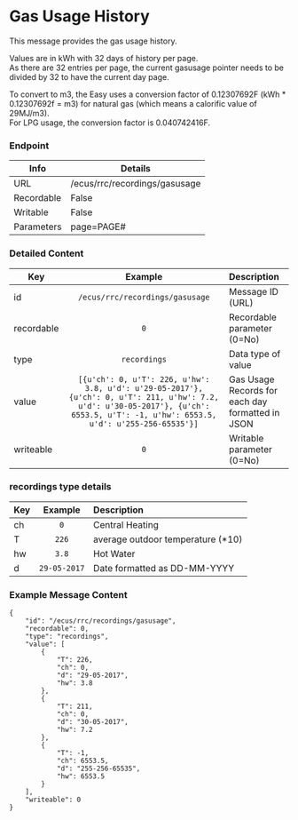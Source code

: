 # Gas Usage History

This message provides the gas usage history.

Values are in kWh with 32 days of history per page.  
As there are 32 entries per page, the current gasusage pointer needs to be divided by 32 to have the current day page.



To convert to m3, the Easy uses a conversion factor of 0.12307692F (kWh * 0.12307692f = m3) for natural gas (which means a calorific value of 29MJ/m3).  
For LPG usage, the conversion factor is 0.040742416F.


### Endpoint

| Info  | Details |
| ------------- | ------------- |
| URL   | /ecus/rrc/recordings/gasusage   |
| Recordable   | False   |
| Writable   | False   |
| Parameters  | page=PAGE# |

### Detailed Content

|  Key  | Example | Description |
| ------------- | :------: | :------------------------------ |
|  id | `/ecus/rrc/recordings/gasusage` | Message ID (URL) |
|  recordable | `0` | Recordable parameter (0=No) |
|  type | `recordings` | Data type of value |
|  value | `[{u'ch': 0, u'T': 226, u'hw': 3.8, u'd': u'29-05-2017'}, {u'ch': 0, u'T': 211, u'hw': 7.2, u'd': u'30-05-2017'}, {u'ch': 6553.5, u'T': -1, u'hw': 6553.5, u'd': u'255-256-65535'}]` | Gas Usage Records for each day formatted in JSON |
|  writeable | `0` | Writable parameter (0=No) |


### recordings type details 

|  Key  | Example | Description |
| ------------- | :------: | :------------------------------ |
|  ch | `0` | Central Heating |
|  T | `226` | average outdoor temperature (*10) |
|  hw | `3.8` | Hot Water |
|  d | `29-05-2017` | Date formatted as DD-MM-YYYY |


### Example Message Content
```
{
    "id": "/ecus/rrc/recordings/gasusage",
    "recordable": 0,
    "type": "recordings",
    "value": [
        {
            "T": 226,
            "ch": 0,
            "d": "29-05-2017",
            "hw": 3.8
        },
        {
            "T": 211,
            "ch": 0,
            "d": "30-05-2017",
            "hw": 7.2
        },
        {
            "T": -1,
            "ch": 6553.5,
            "d": "255-256-65535",
            "hw": 6553.5
        }
    ],
    "writeable": 0
}
```
